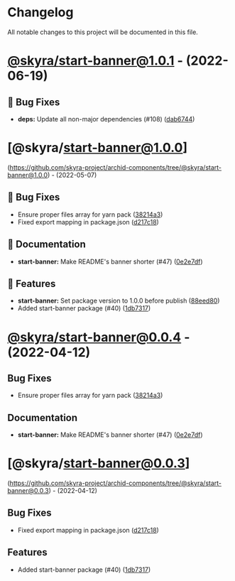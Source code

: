 # Changelog

All notable changes to this project will be documented in this file.

# [@skyra/start-banner@1.0.1](https://github.com/skyra-project/archid-components/compare/@skyra/start-banner@1.0.0...@skyra/start-banner@1.0.1) - (2022-06-19)

## 🐛 Bug Fixes

- **deps:** Update all non-major dependencies (#108) ([dab6744](https://github.com/skyra-project/archid-components/commit/dab67449301dfbffbf81d03a7c6fcd86e452740b))

# [@skyra/start-banner@1.0.0]
(https://github.com/skyra-project/archid-components/tree/@skyra/start-banner@1.0.0) - (2022-05-07)

## 🐛 Bug Fixes

- Ensure proper files array for yarn pack ([38214a3](https://github.com/skyra-project/archid-components/commit/38214a3be182369efe076428c425b6aa43e1ee35))
- Fixed export mapping in package.json ([d217c18](https://github.com/skyra-project/archid-components/commit/d217c18ac357fd83c448fc5682857b292e09da60))

## 📝 Documentation

- **start-banner:** Make README's banner shorter (#47) ([0e2e7df](https://github.com/skyra-project/archid-components/commit/0e2e7df4c588fba6ed2fe4cb9bae024a918da937))

## 🚀 Features

- **start-banner:** Set package version to 1.0.0 before publish ([88eed80](https://github.com/skyra-project/archid-components/commit/88eed80270d25459509709ca2bcec3a735a1c222))
- Added start-banner package (#40) ([1db7317](https://github.com/skyra-project/archid-components/commit/1db73176458bf9996137e91d8c26d182bbaa203a))

# [@skyra/start-banner@0.0.4](https://github.com/skyra-project/archid-components/compare/@skyra/start-banner@0.0.3...@skyra/start-banner@0.0.4) - (2022-04-12)

## Bug Fixes

- Ensure proper files array for yarn pack ([38214a3](https://github.com/skyra-project/archid-components/commit/38214a3be182369efe076428c425b6aa43e1ee35))

## Documentation

- **start-banner:** Make README's banner shorter (#47) ([0e2e7df](https://github.com/skyra-project/archid-components/commit/0e2e7df4c588fba6ed2fe4cb9bae024a918da937))

# [@skyra/start-banner@0.0.3]
(https://github.com/skyra-project/archid-components/tree/@skyra/start-banner@0.0.3) - (2022-04-12)

## Bug Fixes

- Fixed export mapping in package.json ([d217c18](https://github.com/skyra-project/archid-components/commit/d217c18ac357fd83c448fc5682857b292e09da60))

## Features

- Added start-banner package (#40) ([1db7317](https://github.com/skyra-project/archid-components/commit/1db73176458bf9996137e91d8c26d182bbaa203a))

